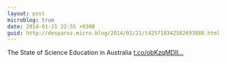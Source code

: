```yaml
---
layout: post
microblog: true
date: 2014-01-21 22:55 +0300
guid: http://desparoz.micro.blog/2014/01/21/t425718342582693888.html
---
```

The State of Science Education in Australia [t.co/obKzqMDIl...](http://t.co/obKzqMDIl5)
